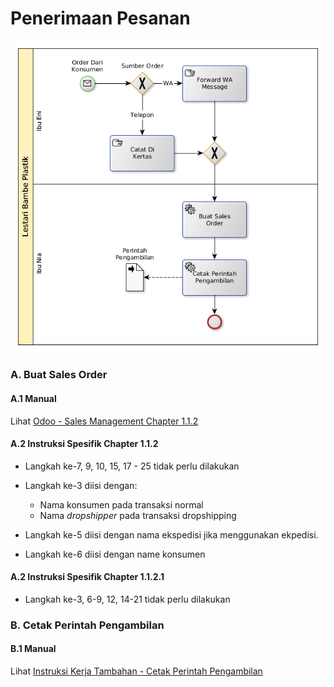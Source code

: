 # Penerimaan Pesanan

![](../img/penerimaan-pesanan.png)

### A. Buat Sales Order

#### A.1 Manual

Lihat [Odoo - Sales Management Chapter 1.1.2](https://open-synergy.github.io/mdbook-sale/transaksi/sales-order/membuat.html)

#### A.2 Instruksi Spesifik Chapter 1.1.2

* Langkah ke-7, 9, 10, 15, 17 - 25 tidak perlu dilakukan
* Langkah ke-3 diisi dengan:

    * Nama konsumen pada transaksi normal
    * Nama *dropshipper* pada transaksi dropshipping
* Langkah ke-5 diisi dengan nama ekspedisi jika menggunakan ekpedisi.
* Langkah ke-6 diisi dengan name konsumen

#### A.2 Instruksi Spesifik Chapter 1.1.2.1

* Langkah ke-3, 6-9, 12, 14-21 tidak perlu dilakukan

### B. Cetak Perintah Pengambilan

#### B.1 Manual

Lihat [Instruksi Kerja Tambahan - Cetak Perintah Pengambilan](../instruksi/cetak-perintah-pengambilan.md)
